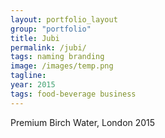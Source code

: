 ```yaml
---
layout: portfolio_layout
group: "portfolio"
title: Jubi
permalink: /jubi/
tags: naming branding
image: /images/temp.png
tagline: 
year: 2015
tags: food-beverage business
---
```


Premium Birch Water, London 2015